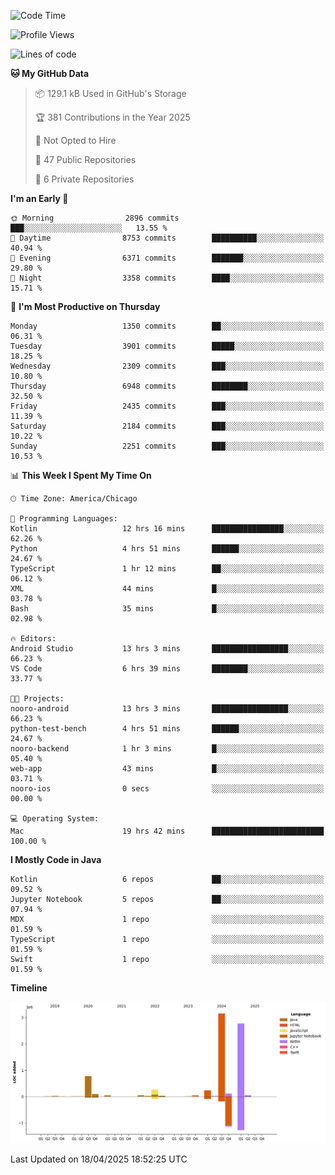 <!--START_SECTION:waka-->
![Code Time](http://img.shields.io/badge/Code%20Time-1%2C225%20hrs%202%20mins-blue)

![Profile Views](http://img.shields.io/badge/Profile%20Views-7-blue)

![Lines of code](https://img.shields.io/badge/From%20Hello%20World%20I%27ve%20Written-7.7%20million%20lines%20of%20code-blue)

**🐱 My GitHub Data** 

> 📦 129.1 kB Used in GitHub's Storage 
 > 
> 🏆 381 Contributions in the Year 2025
 > 
> 🚫 Not Opted to Hire
 > 
> 📜 47 Public Repositories 
 > 
> 🔑 6 Private Repositories 
 > 
**I'm an Early 🐤** 

```text
🌞 Morning                2896 commits        ███░░░░░░░░░░░░░░░░░░░░░░   13.55 % 
🌆 Daytime                8753 commits        ██████████░░░░░░░░░░░░░░░   40.94 % 
🌃 Evening                6371 commits        ███████░░░░░░░░░░░░░░░░░░   29.80 % 
🌙 Night                  3358 commits        ████░░░░░░░░░░░░░░░░░░░░░   15.71 % 
```
📅 **I'm Most Productive on Thursday** 

```text
Monday                   1350 commits        ██░░░░░░░░░░░░░░░░░░░░░░░   06.31 % 
Tuesday                  3901 commits        █████░░░░░░░░░░░░░░░░░░░░   18.25 % 
Wednesday                2309 commits        ███░░░░░░░░░░░░░░░░░░░░░░   10.80 % 
Thursday                 6948 commits        ████████░░░░░░░░░░░░░░░░░   32.50 % 
Friday                   2435 commits        ███░░░░░░░░░░░░░░░░░░░░░░   11.39 % 
Saturday                 2184 commits        ███░░░░░░░░░░░░░░░░░░░░░░   10.22 % 
Sunday                   2251 commits        ███░░░░░░░░░░░░░░░░░░░░░░   10.53 % 
```


📊 **This Week I Spent My Time On** 

```text
🕑︎ Time Zone: America/Chicago

💬 Programming Languages: 
Kotlin                   12 hrs 16 mins      ████████████████░░░░░░░░░   62.26 % 
Python                   4 hrs 51 mins       ██████░░░░░░░░░░░░░░░░░░░   24.67 % 
TypeScript               1 hr 12 mins        ██░░░░░░░░░░░░░░░░░░░░░░░   06.12 % 
XML                      44 mins             █░░░░░░░░░░░░░░░░░░░░░░░░   03.78 % 
Bash                     35 mins             █░░░░░░░░░░░░░░░░░░░░░░░░   02.98 % 

🔥 Editors: 
Android Studio           13 hrs 3 mins       █████████████████░░░░░░░░   66.23 % 
VS Code                  6 hrs 39 mins       ████████░░░░░░░░░░░░░░░░░   33.77 % 

🐱‍💻 Projects: 
nooro-android            13 hrs 3 mins       █████████████████░░░░░░░░   66.23 % 
python-test-bench        4 hrs 51 mins       ██████░░░░░░░░░░░░░░░░░░░   24.67 % 
nooro-backend            1 hr 3 mins         █░░░░░░░░░░░░░░░░░░░░░░░░   05.40 % 
web-app                  43 mins             █░░░░░░░░░░░░░░░░░░░░░░░░   03.71 % 
nooro-ios                0 secs              ░░░░░░░░░░░░░░░░░░░░░░░░░   00.00 % 

💻 Operating System: 
Mac                      19 hrs 42 mins      █████████████████████████   100.00 % 
```

**I Mostly Code in Java** 

```text
Kotlin                   6 repos             ██░░░░░░░░░░░░░░░░░░░░░░░   09.52 % 
Jupyter Notebook         5 repos             ██░░░░░░░░░░░░░░░░░░░░░░░   07.94 % 
MDX                      1 repo              ░░░░░░░░░░░░░░░░░░░░░░░░░   01.59 % 
TypeScript               1 repo              ░░░░░░░░░░░░░░░░░░░░░░░░░   01.59 % 
Swift                    1 repo              ░░░░░░░░░░░░░░░░░░░░░░░░░   01.59 % 
```



**Timeline**

![Lines of Code chart](https://raw.githubusercontent.com/phanijsp/phanijsp/main/assets/bar_graph.png)


 Last Updated on 18/04/2025 18:52:25 UTC
<!--END_SECTION:waka-->
